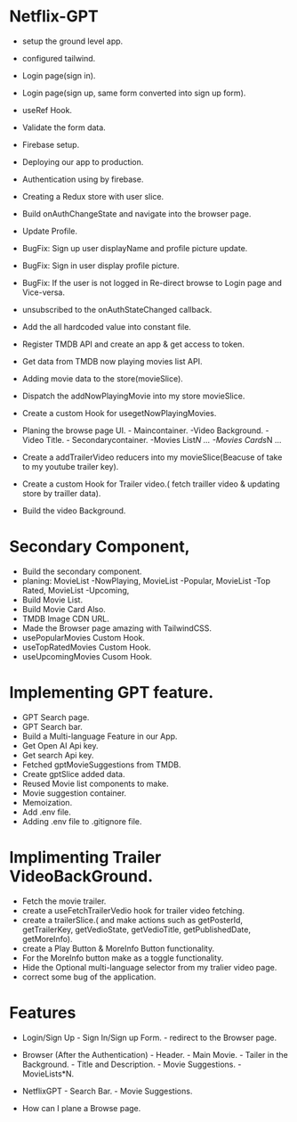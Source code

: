 # Netflix-GPT 

- setup the ground level app.
- configured tailwind.
- Login page(sign in).
- Login page(sign up, same form converted into sign up form).
- useRef Hook.
- Validate the form data.
- Firebase setup.
- Deploying our app to production.
- Authentication using by firebase.
- Creating a Redux store with user slice.
- Build onAuthChangeState and navigate into the browser page.
- Update Profile.
- BugFix: Sign up user displayName and profile picture update.
- BugFix: Sign in user display profile picture.
- BugFix: If the user is not logged in Re-direct browse to Login page and Vice-versa.
- unsubscribed to the onAuthStateChanged callback.
- Add the all hardcoded value into constant file. 
- Register TMDB API and create an app & get access to token.
- Get data from TMDB now playing movies list API.
- Adding movie data to the store(movieSlice).
- Dispatch the addNowPlayingMovie into my store movieSlice.
- Create a custom Hook for usegetNowPlayingMovies.
- Planing the browse page UI.
      - Maincontainer.
            -Video Background.
            -Video Title.
      - Secondarycontainer.
            -Movies List*N ...
                -Movies Cards*N ...

- Create a addTrailerVideo reducers into my movieSlice(Beacuse of take to my youtube trailer key).
- Create a custom Hook for Trailer video.( fetch trailler video & updating store by trailler data).
- Build the video Background.


# Secondary Component,
- Build the secondary component.
- planing:
     MovieList -NowPlaying,
     MovieList -Popular,
     MovieList -Top Rated,
     MovieList -Upcoming,
- Build Movie List.
- Build Movie Card Also.
- TMDB Image CDN URL.
- Made the Browser page amazing with TailwindCSS.
- usePopularMovies Custom Hook.
- useTopRatedMovies Custom Hook.
- useUpcomingMovies Cusom Hook.

# Implementing GPT feature.
- GPT Search page.
- GPT Search bar.
- Build a Multi-language Feature in our App.
- Get Open AI Api key.
- Get search Api key.
- Fetched gptMovieSuggestions from TMDB.
- Create gptSlice added data.
- Reused Movie list components to make.  
- Movie suggestion container.
- Memoization.
- Add .env file.
- Adding .env file to .gitignore file.

# Implimenting Trailer VideoBackGround.

- Fetch the movie trailer.
- create a useFetchTrailerVedio hook for trailer video fetching.
- create a trailerSlice.( and make actions such as getPosterId, getTrailerKey, getVedioState,    getVedioTitle, getPublishedDate, getMoreInfo).
- create a Play Button & MoreInfo Button functionality.
- For the MoreInfo button make as a toggle functionality.
- Hide the Optional multi-language selector from my tralier video page.
- correct some bug of the application.


# Features

- Login/Sign Up
      - Sign In/Sign up Form.
      - redirect to the Browser page.

- Browser (After the Authentication)
      - Header.
      - Main Movie.
            - Tailer in the Background.
            - Title and Description.
            - Movie Suggestions.
                 - MovieLists*N.

- NetflixGPT 
      - Search Bar.
      - Movie Suggestions.


- How can I plane a Browse page.
   
      
            


